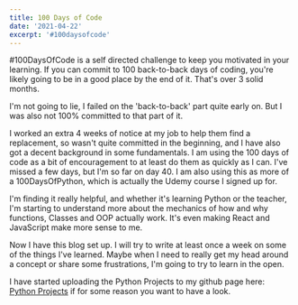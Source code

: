 ```yaml
---
title: 100 Days of Code
date: '2021-04-22'
excerpt: '#100daysofcode'
---
```


#100DaysOfCode is a self directed challenge to keep you motivated in your learning. If you can commit to 100 back-to-back days of coding, you're likely going to be in a good place by the end of it. That's over 3 solid months.

I'm not going to lie, I failed on the 'back-to-back' part quite early on. But I was also not 100% committed to that part of it.

I worked an extra 4 weeks of notice at my job to help them find a replacement, so wasn't quite committed in the beginning, and I have also got a decent background in some fundamentals. I am using the 100 days of code as a bit of encouragement to at least do them as quickly as I can. I've missed a few days, but I'm so far on day 40. I am also using this as more of a 100DaysOfPython, which is actually the Udemy course I signed up for.

I'm finding it really helpful, and whether it's learning Python or the teacher, I'm starting to understand more about the mechanics of how and why functions, Classes and OOP actually work. It's even making React and JavaScript make more sense to me.

Now I have this blog set up. I will try to write at least once a week on some of the things I've learned. Maybe when I need to really get my head around a concept or share some frustrations, I'm going to try to learn in the open.

I have started uploading the Python Projects to my github page here: <a href='https://github.com/and-why/PythonProjects'>Python Projects</a> if for some reason you want to have a look.
